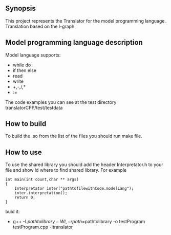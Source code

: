 Synopsis
-------------
This project represents the Translator for the model programming language.
Translation based on the l-graph.

Model programming language description
--------------------

Model language supports:
* while do
* if then else
* read
* write
* +,-,/,*
* :=

The code examples you can see at the test directory translatorCPP/test/testdata


How to build
------------------------
To build the .so from the list of the files you should run make file.


How to use
-----------------------
To use the shared library you should add the header Interpretator.h to your file and show ld where to find shared library.
For example 

	int main(int count,char ** args)
	{
		Interpretator inter("pathtofilewithCode.modelLang");
		inter.interpretation();
		return 0;
	}
buid it:
* g++ -L$pathtolibrary -Wl,-rpath=$pathtolibrary -o testProgram testProgram.cpp -ltranslator




